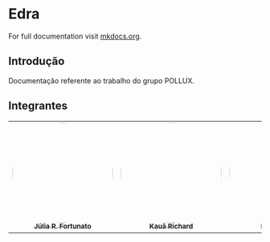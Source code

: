 # Edra

For full documentation visit [mkdocs.org](https://www.mkdocs.org).

## Introdução

Documentação referente ao trabalho do grupo POLLUX.


## Integrantes

<table>
    <tr>
    <td align="center"><a href="https://github.com/julia-fortunato"><img style="border-radius: 60%;" src="https://github.com/julia-fortunato.png" width="200px;" alt=""/><br /><sub><b>Júlia R. Fortunato</b></sub></a><br />
    <td align="center"><a href="https://github.com/rich4rd1"><img style="border-radius: 60%;" src="https://github.com/rich4rd1.png" width="200px;" alt=""/><br /><sub><b>Kauã Richard</b></sub></a><br />
    <td align="center"><a href="https://github.com/Oleari19"><img style="border-radius: 60%;" src="https://github.com/Oleari19.png" width="200px;" alt=""/><br /><sub><b>Maria Clara</b></sub></a><br />
    <td align="center"><a href="https://github.com/Caio-Antonio"><img style="border-radius: 60%;" src="https://github.com/Caio-Antonio.png" width="200px;" alt=""/><br /><sub><b>Caio Antônio</b></sub></a><br />
    <td align="center"><a href="https://github.com/Felipe-Brandim"><img style="border-radius: 60%;" src="https://github.com/Felipe-Brandim.png" width="200px;" alt=""/><br /><sub><b>Felipe Brandim</b></sub></a><br />
    <td align="center"><a href="https://github.com/jazzer0"><img style="border-radius: 60%;" src="https://github.com/jazzer0.png" width="200px;" alt=""/><br /><sub><b>João Ricardo</b></sub></a><br />
    <td align="center"><a href="https://github.com/Mauriciofearauj"><img style="border-radius: 60%;" src="https://github.com/Mauriciofearauj.png" width="200px;" alt=""/><br /><sub><b>Mauricio Ferreira</b></sub></a><br />
    <td align="center"><a href="https://github.com/femathrl"><img style="border-radius: 60%;" src="https://github.com/femathrl.png" width="200px;" alt=""/><br /><sub><b>Felipe Matheus</b></sub></a><br />
    </tr>
</table>
